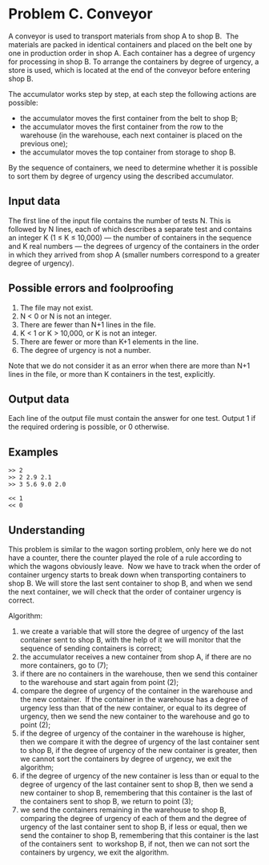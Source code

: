 # Problem C. Conveyor

A conveyor is used to transport materials from shop A to shop B.  The materials are packed in identical containers and placed on the belt one by one in production order in shop A.
Each container has a degree of urgency for processing in shop B. To arrange the containers by degree of urgency, a store is used, which is located at the end of the conveyor before entering shop B.

The accumulator works step by step, at each step the following actions are possible:
* the accumulator moves the first container from the belt to shop B;
* the accumulator moves the first container from the row to the warehouse (in the warehouse, each next container is placed on the previous one);
* the accumulator moves the top container from storage to shop B.

By the sequence of containers, we need to determine whether it is possible to sort them by degree of urgency using the described accumulator.

## Input data

The first line of the input file contains the number of tests N. This is followed by N lines, each of which describes a separate test and contains an integer K (1 ≤ K ≤ 10,000) — the number of containers in the sequence and K real numbers — the degrees of urgency of the containers in the order in which they arrived from shop A (smaller numbers correspond to a greater degree of urgency).

## Possible errors and foolproofing

1. The file may not exist.
2. N < 0 or N is not an integer.
3. There are fewer than N+1 lines in the file.
4. K < 1 or K > 10,000, or K is not an integer.
5. There are fewer or more than K+1 elements in the line.
6. The degree of urgency is not a number.

Note that we do not consider it as an error when there are more than N+1 lines in the file, or more than K containers in the test, explicitly.

## Output data 

Each line of the output file must contain the answer for one test. Output 1 if the required ordering is possible, or 0 otherwise.

## Examples
```
>> 2
>> 2 2.9 2.1 
>> 3 5.6 9.0 2.0 

<< 1
<< 0
```

## Understanding

This problem is similar to the wagon sorting problem, only here we do not have a counter, there the counter played the role of a rule according to which the wagons obviously leave.  Now we have to track when the order of container urgency starts to break down when transporting containers to shop B. We will store the last sent container to shop B, and when we send the next container, we will check that the order of container urgency is correct.

Algorithm:
1) we create a variable that will store the degree of urgency of the last container sent to shop B, with the help of it we will monitor that the sequence of sending containers is correct;
2) the accumulator receives a new container from shop A, if there are no more containers, go to (7);
3) if there are no containers in the warehouse, then we send this container to the warehouse and start again from point (2);
4) compare the degree of urgency of the container in the warehouse and the new container.  If the container in the warehouse has a degree of urgency less than that of the new container, or equal to its degree of urgency, then we send the new container to the warehouse and go to point (2);
5) if the degree of urgency of the container in the warehouse is higher, then we compare it with the degree of urgency of the last container sent to shop B, if the degree of urgency of the new container is greater, then we cannot sort the containers by degree of urgency, we exit the algorithm;
6) if the degree of urgency of the new container is less than or equal to the degree of urgency of the last container sent to shop B, then we send a new container to shop B, remembering that this container is the last of the containers sent to shop B, we return to point (3);
7) we send the containers remaining in the warehouse to shop B, comparing the degree of urgency of each of them and the degree of urgency of the last container sent to shop B, if less or equal, then we send the container to shop B, remembering that this container is the last of the containers sent  to workshop B, if not, then we can not sort the containers by urgency, we exit the algorithm.​​
